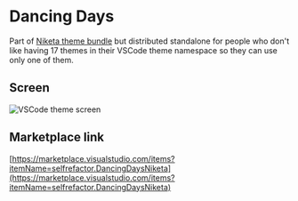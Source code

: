 # Dancing Days

Part of [Niketa theme bundle](https://marketplace.visualstudio.com/items?itemName=selfrefactor.Niketa-theme) but distributed standalone for people who don't like having 17 themes in their VSCode theme namespace so they can use only one of them.

## Screen

![VSCode theme screen](https://github.com/selfrefactor/niketa-themes/blob/master/packages/dancing_days/theme/niketa.moon.png?raw=true)

## Marketplace link

[https://marketplace.visualstudio.com/items?itemName=selfrefactor.DancingDaysNiketa](https://marketplace.visualstudio.com/items?itemName=selfrefactor.DancingDaysNiketa)